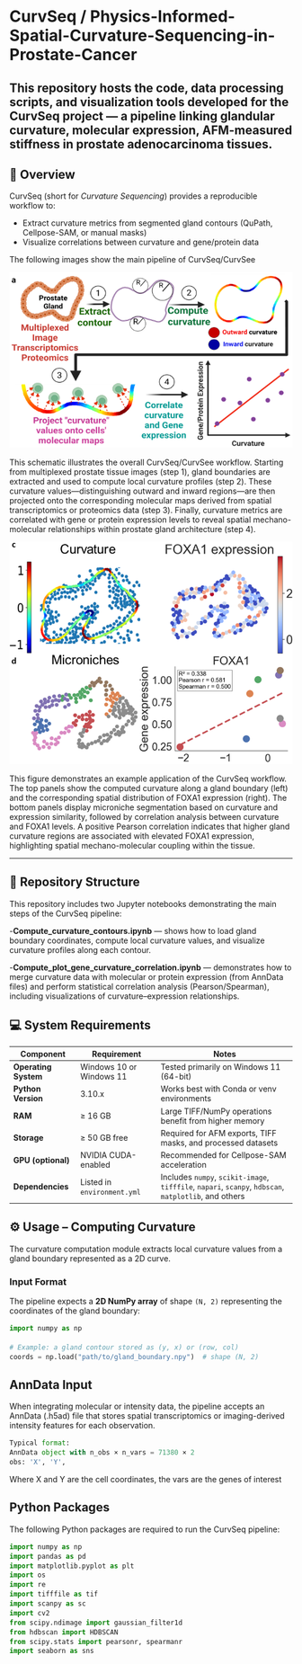 # CurvSeq / Physics-Informed-Spatial-Curvature-Sequencing-in-Prostate-Cancer

This repository hosts the code, data processing scripts, and visualization tools developed for the **CurvSeq** project — a pipeline linking **glandular curvature**, **molecular expression**, **AFM-measured stiffness** in prostate adenocarcinoma tissues.
---

## 🔬 Overview

CurvSeq (short for *Curvature Sequencing*) provides a reproducible workflow to:
- Extract curvature metrics from segmented gland contours (QuPath, Cellpose-SAM, or manual masks)
- Visualize correlations between curvature and gene/protein data

The following images show the main pipeline of CurvSeq/CurvSee

![Alt text](pictures/Manusctipt_Figures_CurvSeq_up.png)

This schematic illustrates the overall CurvSeq/CurvSee workflow. Starting from multiplexed prostate tissue images (step 1), gland boundaries are extracted and used to compute local curvature profiles (step 2). These curvature values—distinguishing outward and inward regions—are then projected onto the corresponding molecular maps derived from spatial transcriptomics or proteomics data (step 3). Finally, curvature metrics are correlated with gene or protein expression levels to reveal spatial mechano-molecular relationships within prostate gland architecture (step 4).

![Alt text](pictures/Manusctipt_Figures_CurvSeq_down.png)

This figure demonstrates an example application of the CurvSeq workflow. The top panels show the computed curvature along a gland boundary (left) and the corresponding spatial distribution of FOXA1 expression (right). The bottom panels display microniche segmentation based on curvature and expression similarity, followed by correlation analysis between curvature and FOXA1 levels. A positive Pearson correlation indicates that higher gland curvature regions are associated with elevated FOXA1 expression, highlighting spatial mechano-molecular coupling within the tissue.


---

## 📁 Repository Structure
This repository includes two Jupyter notebooks demonstrating the main steps of the CurvSeq pipeline:

-**Compute_curvature_contours.ipynb** — shows how to load gland boundary coordinates, compute local curvature values, and visualize curvature profiles along each contour.

-**Compute_plot_gene_curvature_correlation.ipynb** — demonstrates how to merge curvature data with molecular or protein expression (from AnnData files) and perform statistical correlation analysis (Pearson/Spearman), including visualizations of curvature–expression relationships.

## 💻 System Requirements

| Component | Requirement | Notes |
|------------|--------------|-------|
| **Operating System** | Windows 10 or Windows 11 | Tested primarily on Windows 11 (64-bit) |
| **Python Version** | 3.10.x | Works best with Conda or venv environments |
| **RAM** | ≥ 16 GB | Large TIFF/NumPy operations benefit from higher memory |
| **Storage** | ≥ 50 GB free | Required for AFM exports, TIFF masks, and processed datasets |
| **GPU (optional)** | NVIDIA CUDA-enabled | Recommended for Cellpose-SAM acceleration |
|  **Dependencies** | Listed in `environment.yml` | Includes `numpy`, `scikit-image`, `tifffile`, `napari`, `scanpy`, `hdbscan`, `matplotlib`, and others |

## ⚙️ Usage – Computing Curvature

The curvature computation module extracts local curvature values from a gland boundary represented as a 2D curve.

### Input Format
The pipeline expects a **2D NumPy array** of shape `(N, 2)` representing the coordinates of the gland boundary:
```python
import numpy as np

# Example: a gland contour stored as (y, x) or (row, col)
coords = np.load("path/to/gland_boundary.npy")  # shape (N, 2)
```
## AnnData Input
When integrating molecular or intensity data, the pipeline accepts an AnnData (.h5ad) file that stores spatial transcriptomics or imaging-derived intensity features for each observation.

```python
Typical format:
AnnData object with n_obs × n_vars = 71380 × 2
obs: 'X', 'Y',
```
Where X and Y are the cell coordinates, the vars are the genes of interest


## Python Packages

The following Python packages are required to run the CurvSeq pipeline:

```python
import numpy as np
import pandas as pd
import matplotlib.pyplot as plt
import os
import re
import tifffile as tif
import scanpy as sc
import cv2
from scipy.ndimage import gaussian_filter1d
from hdbscan import HDBSCAN
from scipy.stats import pearsonr, spearmanr
import seaborn as sns


